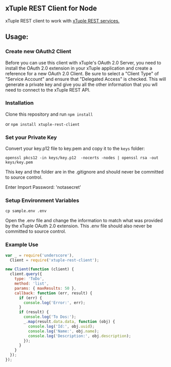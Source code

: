 ## xTuple REST Client for Node

xTuple REST client to work with [xTuple REST services.](http://github.com/xtuple/xtuple)

## Usage:

### Create new OAuth2 Client

Before you can use this client with xTuple's OAuth 2.0 Server,
you need to install the OAuth 2.0 extension in your xTuple application
and create a reference for a new OAuth 2.0 Client. Be sure to select a "Client Type"
of "Service Account" and ensure that "Delegated Access" is checked. This will generate a
private key and give you all the other information that you wll need to connect to the xTuple REST API.

### Installation

Clone this repository and run `npm install`

or `npm install xtuple-rest-client`

### Set your Private Key

Convert your key.p12 file to key.pem and copy it to the `keys` folder:

`openssl pkcs12 -in keys/key.p12  -nocerts -nodes | openssl rsa -out keys/key.pem`

This key and the folder are in the .gitignore and should never be committed to source control.

Enter Import Password: 'notasecret'

### Setup Environment Variables

`cp sample.env .env`

Open the .env file and change the information to match what was provided by the xTuple OAuth 2.0 extension.
This .env file should also never be committed to source control.

### Example Use

```javascript
var _ = require('underscore'),
  Client = require('xtuple-rest-client');

new Client(function (client) {
  client.query({
    type: 'ToDo',
    method: 'list',
    params: { maxResults: 50 },
    callback: function (err, result) {
      if (err) {
        console.log('Error:', err);
      }
      if (result) {
        console.log('To Dos:');
        _.map(result.data.data, function (obj) {
          console.log('Id:', obj.uuid);
          console.log('Name:', obj.name);
          console.log('Description:', obj.description);
        });
      }
    }
  });
});
```
